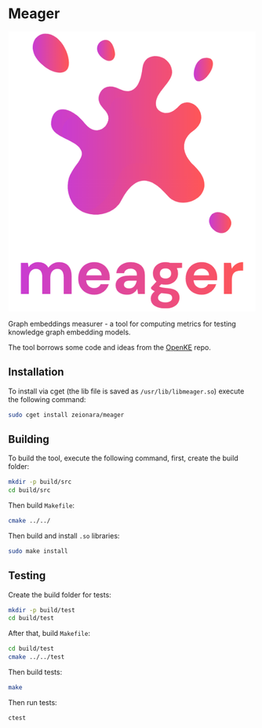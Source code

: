 # Meager

<p align="center">
    <img src="assets/images/logo.png"/>
</p>

Graph embeddings measurer - a tool for computing metrics for testing knowledge graph embedding models.

The tool borrows some code and ideas from the [OpenKE](https://github.com/thunlp/OpenKE) repo.

## Installation

To install via cget (the lib file is saved as `/usr/lib/libmeager.so`) execute the following command:

```sh
sudo cget install zeionara/meager
``` 

## Building

To build the tool, execute the following command, first, create the build folder:

```sh
mkdir -p build/src
cd build/src
```

Then build `Makefile`:

```sh
cmake ../../
```

Then build and install `.so` libraries:

```sh
sudo make install
```

## Testing

Create the build folder for tests:

```sh
mkdir -p build/test
cd build/test
```

After that, build `Makefile`:

```sh
cd build/test
cmake ../../test
```

Then build tests:

```sh
make
```

Then run tests:

```sh
ctest
```
